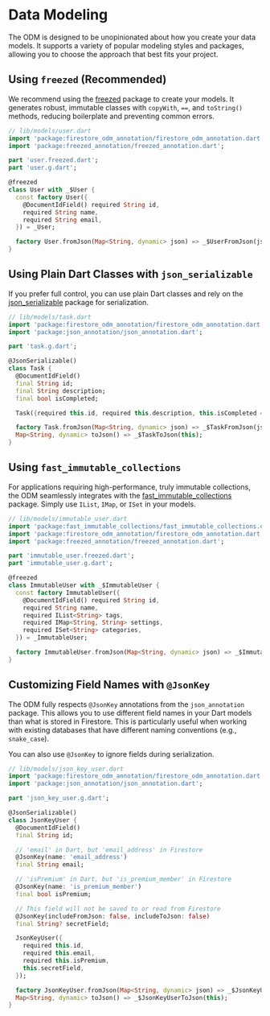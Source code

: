 # Data Modeling

The ODM is designed to be unopinionated about how you create your data models. It supports a variety of popular modeling styles and packages, allowing you to choose the approach that best fits your project.

## Using `freezed` (Recommended)

We recommend using the [freezed](https://pub.dev/packages/freezed) package to create your models. It generates robust, immutable classes with `copyWith`, `==`, and `toString()` methods, reducing boilerplate and preventing common errors.

```dart
// lib/models/user.dart
import 'package:firestore_odm_annotation/firestore_odm_annotation.dart';
import 'package:freezed_annotation/freezed_annotation.dart';

part 'user.freezed.dart';
part 'user.g.dart';

@freezed
class User with _$User {
  const factory User({
    @DocumentIdField() required String id,
    required String name,
    required String email,
  }) = _User;

  factory User.fromJson(Map<String, dynamic> json) => _$UserFromJson(json);
}
```

## Using Plain Dart Classes with `json_serializable`

If you prefer full control, you can use plain Dart classes and rely on the [json_serializable](https://pub.dev/packages/json_serializable) package for serialization.

```dart
// lib/models/task.dart
import 'package:firestore_odm_annotation/firestore_odm_annotation.dart';
import 'package:json_annotation/json_annotation.dart';

part 'task.g.dart';

@JsonSerializable()
class Task {
  @DocumentIdField()
  final String id;
  final String description;
  final bool isCompleted;

  Task({required this.id, required this.description, this.isCompleted = false});

  factory Task.fromJson(Map<String, dynamic> json) => _$TaskFromJson(json);
  Map<String, dynamic> toJson() => _$TaskToJson(this);
}
```

## Using `fast_immutable_collections`

For applications requiring high-performance, truly immutable collections, the ODM seamlessly integrates with the [fast_immutable_collections](https://pub.dev/packages/fast_immutable_collections) package. Simply use `IList`, `IMap`, or `ISet` in your models.

```dart
// lib/models/immutable_user.dart
import 'package:fast_immutable_collections/fast_immutable_collections.dart';
import 'package:firestore_odm_annotation/firestore_odm_annotation.dart';
import 'package:freezed_annotation/freezed_annotation.dart';

part 'immutable_user.freezed.dart';
part 'immutable_user.g.dart';

@freezed
class ImmutableUser with _$ImmutableUser {
  const factory ImmutableUser({
    @DocumentIdField() required String id,
    required String name,
    required IList<String> tags,
    required IMap<String, String> settings,
    required ISet<String> categories,
  }) = _ImmutableUser;

  factory ImmutableUser.fromJson(Map<String, dynamic> json) => _$ImmutableUserFromJson(json);
}
```

## Customizing Field Names with `@JsonKey`

The ODM fully respects `@JsonKey` annotations from the `json_annotation` package. This allows you to use different field names in your Dart models than what is stored in Firestore. This is particularly useful when working with existing databases that have different naming conventions (e.g., `snake_case`).

You can also use `@JsonKey` to ignore fields during serialization.

```dart
// lib/models/json_key_user.dart
import 'package:firestore_odm_annotation/firestore_odm_annotation.dart';
import 'package:json_annotation/json_annotation.dart';

part 'json_key_user.g.dart';

@JsonSerializable()
class JsonKeyUser {
  @DocumentIdField()
  final String id;

  // 'email' in Dart, but 'email_address' in Firestore
  @JsonKey(name: 'email_address')
  final String email;

  // 'isPremium' in Dart, but 'is_premium_member' in Firestore
  @JsonKey(name: 'is_premium_member')
  final bool isPremium;

  // This field will not be saved to or read from Firestore
  @JsonKey(includeFromJson: false, includeToJson: false)
  final String? secretField;

  JsonKeyUser({
    required this.id,
    required this.email,
    required this.isPremium,
    this.secretField,
  });

  factory JsonKeyUser.fromJson(Map<String, dynamic> json) => _$JsonKeyUserFromJson(json);
  Map<String, dynamic> toJson() => _$JsonKeyUserToJson(this);
}